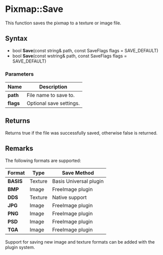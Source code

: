 # Pixmap::Save #
This function saves the pixmap to a texture or image file.

## Syntax ##
- bool **Save**(const string& path, const SaveFlags flags = SAVE_DEFAULT)
- bool **Save**(const wstring& path, const SaveFlags flags = SAVE_DEFAULT)

### Parameters ###

| Name | Description |
| --| --|
| **path** | File name to save to. |
| **flags** | Optional save settings. |

## Returns ##
Returns true if the file was successfully saved, otherwise false is returned.

## Remarks ##

The following formats are supported:

| Format | Type | Save Method |
|--|--|--|
| **BASIS** | Texture | Basis Universal plugin |
| **BMP** | Image | FreeImage plugin |
| **DDS** | Texture | Native support |
| **JPG** | Image | FreeImage plugin |
| **PNG** | Image | FreeImage plugin |
| **PSD** | Image | FreeImage plugin |
| **TGA** | Image | FreeImage plugin |

Support for saving new image and texture formats can be added with the plugin system.
